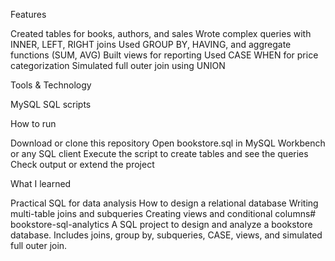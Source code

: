 Features

Created tables for books, authors, and sales
Wrote complex queries with INNER, LEFT, RIGHT joins
Used GROUP BY, HAVING, and aggregate functions (SUM, AVG)
Built views for reporting
Used CASE WHEN for price categorization
Simulated full outer join using UNION

Tools & Technology

MySQL
SQL scripts

How to run

Download or clone this repository
Open bookstore.sql in MySQL Workbench or any SQL client
Execute the script to create tables and see the queries
Check output or extend the project

What I learned
 
Practical SQL for data analysis
How to design a relational database
Writing multi-table joins and subqueries
Creating views and conditional columns# bookstore-sql-analytics
 A SQL project to design and analyze a bookstore database. Includes joins, group by, subqueries, CASE, views, and simulated full outer join.
